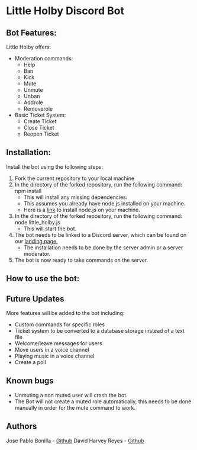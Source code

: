 # Little Holby Discord Bot

## Bot Features:

Little Holby offers:
- Moderation commands:
    - Help
    - Ban
    - Kick
    - Mute
    - Unmute
    - Unban
    - Addrole
    - Removerole
- Basic Ticket System:
    - Create Ticket
    - Close Ticket
    - Reopen Ticket

## Installation:
Install the bot using the following steps:
1. Fork the current repository to your local machine
2. In the directory of the forked repository, run the following command: npm install
    - This will install any missing dependencies.
    - This assumes you already have node.js installed on your machine.
    - Here is a [link](https://nodejs.org/en/) to install node.js on your machine.
3. In the directory of the forked repository, run the following command: node little_holby.js
    - This will start the bot.
4. The bot needs to be linked to a Discord server, which can be found on our [landing page.](http://littleholby.com.s3-website-us-east-1.amazonaws.com/)
    - The installation needs to be done by the server admin or a server moderator.
5. The bot is now ready to take commands on the server.

## How to use the bot:


## Future Updates

More features will be added to the bot including:
- Custom commands for specific roles
- Ticket system to be converted to a database storage instead of a text file
- Welcome/leave messages for users
- Move users in a voice channel
- Playing music in a voice channel
- Create a poll

## Known bugs
- Unmuting a non muted user will crash the bot.
- The Bot will not create a muted role automatically, this needs to be done manually in order for the mute command to work.

## Authors

Jose Pablo Bonilla - [Github](www.github.com/josepablobonilla)
David Harvey Reyes - [Github](www.github.com/dhreyes)
